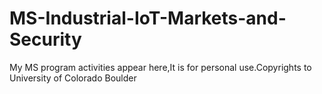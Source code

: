 # MS-Industrial-IoT-Markets-and-Security
My MS program activities appear here,It is for personal use.Copyrights to University of Colorado Boulder
